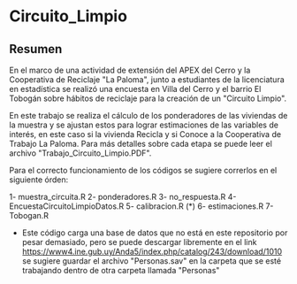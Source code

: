 # Circuito_Limpio

## Resumen

En el marco de una actividad de extensión del APEX del Cerro y la Cooperativa de Reciclaje "La Paloma", junto a estudiantes de la licenciatura en estadística se realizó una encuesta en Villa del Cerro y el barrio El Tobogán sobre hábitos de reciclaje para la creación de un "Circuito Limpio".

En este trabajo se realiza el cálculo de los ponderadores de las viviendas de la muestra y se ajustan estos para lograr estimaciones de las variables de interés, en este caso si la vivienda Recicla y si Conoce a la Cooperativa de Trabajo La Paloma. Para más detalles sobre cada etapa se puede leer el archivo "Trabajo_Circuito_Limpio.PDF".

Para el correcto funcionamiento de los códigos se sugiere correrlos en el siguiente órden:

1- muestra_circuita.R
2- ponderadores.R
3- no_respuesta.R
4- EncuestaCircuitoLimpioDatos.R
5- calibracion.R (*)
6- estimaciones.R
7- Tobogan.R

* Este código  carga una base de datos que no está en este repositorio por pesar demasiado, pero se puede descargar libremente en el link https://www4.ine.gub.uy/Anda5/index.php/catalog/243/download/1010 se sugiere guardar el archivo "Personas.sav" en la carpeta que se esté trabajando dentro de otra carpeta llamada "Personas"
